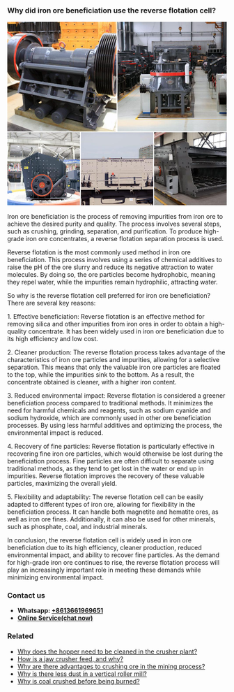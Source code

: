 <h3>Why did iron ore beneficiation use the reverse flotation cell?</h3><img src='1701671407.jpg' alt=''><p>Iron ore beneficiation is the process of removing impurities from iron ore to achieve the desired purity and quality. The process involves several steps, such as crushing, grinding, separation, and purification. To produce high-grade iron ore concentrates, a reverse flotation separation process is used.</p><p>Reverse flotation is the most commonly used method in iron ore beneficiation. This process involves using a series of chemical additives to raise the pH of the ore slurry and reduce its negative attraction to water molecules. By doing so, the ore particles become hydrophobic, meaning they repel water, while the impurities remain hydrophilic, attracting water.</p><p>So why is the reverse flotation cell preferred for iron ore beneficiation? There are several key reasons:</p><p>1. Effective beneficiation: Reverse flotation is an effective method for removing silica and other impurities from iron ores in order to obtain a high-quality concentrate. It has been widely used in iron ore beneficiation due to its high efficiency and low cost.</p><p>2. Cleaner production: The reverse flotation process takes advantage of the characteristics of iron ore particles and impurities, allowing for a selective separation. This means that only the valuable iron ore particles are floated to the top, while the impurities sink to the bottom. As a result, the concentrate obtained is cleaner, with a higher iron content.</p><p>3. Reduced environmental impact: Reverse flotation is considered a greener beneficiation process compared to traditional methods. It minimizes the need for harmful chemicals and reagents, such as sodium cyanide and sodium hydroxide, which are commonly used in other ore beneficiation processes. By using less harmful additives and optimizing the process, the environmental impact is reduced.</p><p>4. Recovery of fine particles: Reverse flotation is particularly effective in recovering fine iron ore particles, which would otherwise be lost during the beneficiation process. Fine particles are often difficult to separate using traditional methods, as they tend to get lost in the water or end up in impurities. Reverse flotation improves the recovery of these valuable particles, maximizing the overall yield.</p><p>5. Flexibility and adaptability: The reverse flotation cell can be easily adapted to different types of iron ore, allowing for flexibility in the beneficiation process. It can handle both magnetite and hematite ores, as well as iron ore fines. Additionally, it can also be used for other minerals, such as phosphate, coal, and industrial minerals.</p><p>In conclusion, the reverse flotation cell is widely used in iron ore beneficiation due to its high efficiency, cleaner production, reduced environmental impact, and ability to recover fine particles. As the demand for high-grade iron ore continues to rise, the reverse flotation process will play an increasingly important role in meeting these demands while minimizing environmental impact.</p><h3>Contact us</h3><ul><li><strong>Whatsapp:&nbsp;<a href="https://wa.me/8613661969651">+8613661969651</a></strong></li><li><a href="https://swt.shibang-china.com/?git&amp;zhl&amp;Why-did-iron-ore-beneficiation-use-the-reverse-flotation-cell"><strong>Online Service(chat now)</strong></a></li></ul><h3>Related</h3><ul><li><a href='Why-does-the-hopper-need-to-be-cleaned-in-the-crusher-plant.md'>Why does the hopper need to be cleaned in the crusher plant?</a></li><li><a href='How-is-a-jaw-crusher-feed-and-why.md'>How is a jaw crusher feed, and why?</a></li><li><a href='Why-are-there-advantages-to-crushing-ore-in-the-mining-process.md'>Why are there advantages to crushing ore in the mining process?</a></li><li><a href='Why-is-there-less-dust-in-a-vertical-roller-mill.md'>Why is there less dust in a vertical roller mill?</a></li><li><a href='Why-is-coal-crushed-before-being-burned.md'>Why is coal crushed before being burned?</a></li></ul>